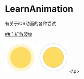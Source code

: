 # LearnAnimation
有关于iOS动画的各种尝试

[## 1.扩散波纹](https://github.com/Mervin1024/LearnAnimation/blob/master/001-简单的扩散波纹/)
<p><img src="https://github.com/Mervin1024/Resources/blob/master/gif/RippleAnimationA.gif?raw=true" width="20%" height="20%">
<img src="https://github.com/Mervin1024/Resources/blob/master/gif/RippleAnimationB.gif?raw=true" width="20%" height="20%"><\p>
